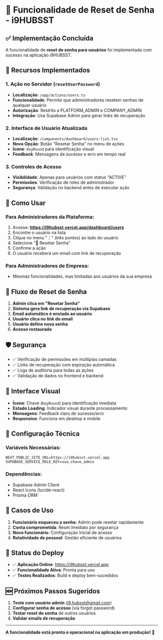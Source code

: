 # 🔑 Funcionalidade de Reset de Senha - i9HUBSST

## ✅ Implementação Concluída

A funcionalidade de **reset de senha para usuários** foi implementada com sucesso na aplicação i9HUBSST.

## 🎯 **Recursos Implementados**

### 1. **Ação no Servidor (`resetUserPassword`)**
- **Localização**: `/app/actions/users.ts`
- **Funcionalidade**: Permite que administradores resetem senhas de qualquer usuário
- **Autorização**: Restrito a PLATFORM_ADMIN e COMPANY_ADMIN
- **Integração**: Usa Supabase Admin para gerar links de recuperação

### 2. **Interface de Usuário Atualizada**
- **Localização**: `/components/dashboard/users-list.tsx`
- **Nova Opção**: Botão "Resetar Senha" no menu de ações
- **Ícone**: `KeyRound` para identificação visual
- **Feedback**: Mensagens de sucesso e erro em tempo real

### 3. **Controles de Acesso**
- **Visibilidade**: Apenas para usuários com status "ACTIVE"
- **Permissões**: Verificação de roles de administrador
- **Segurança**: Validação no backend antes de executar ação

## 🚀 **Como Usar**

### **Para Administradores da Plataforma:**
1. Acesse: **https://i9hubsst.vercel.app/dashboard/users**
2. Encontre o usuário na lista
3. Clique no menu "⋮" (três pontos) ao lado do usuário
4. Selecione "🔑 Resetar Senha"
5. Confirme a ação
6. O usuário receberá um email com link de recuperação

### **Para Administradores de Empresa:**
- Mesmas funcionalidades, mas limitadas aos usuários da sua empresa

## 📧 **Fluxo de Reset de Senha**

1. **Admin clica em "Resetar Senha"**
2. **Sistema gera link de recuperação via Supabase**
3. **Email automático é enviado ao usuário**
4. **Usuário clica no link do email**
5. **Usuário define nova senha**
6. **Acesso restaurado**

## 🛡️ **Segurança**

- ✅ Verificação de permissões em múltiplas camadas
- ✅ Links de recuperação com expiração automática
- ✅ Logs de auditoria para todas as ações
- ✅ Validação de dados no frontend e backend

## 🎨 **Interface Visual**

- **Ícone**: Chave (`KeyRound`) para identificação imediata
- **Estado Loading**: Indicador visual durante processamento
- **Mensagens**: Feedback claro de sucesso/erro
- **Responsivo**: Funciona em desktop e mobile

## 🔧 **Configuração Técnica**

### **Variáveis Necessárias:**
```env
NEXT_PUBLIC_SITE_URL=https://i9hubsst.vercel.app
SUPABASE_SERVICE_ROLE_KEY=sua_chave_admin
```

### **Dependências:**
- Supabase Admin Client
- React Icons (lucide-react)
- Prisma ORM

## 🎯 **Casos de Uso**

1. **Funcionário esqueceu a senha**: Admin pode resetar rapidamente
2. **Conta comprometida**: Reset imediato por segurança
3. **Novo funcionário**: Configuração inicial de acesso
4. **Rotatividade de pessoal**: Gestão eficiente de usuários

## 📱 **Status do Deploy**

- ✅ **Aplicação Online**: https://i9hubsst.vercel.app
- ✅ **Funcionalidade Ativa**: Pronta para uso
- ✅ **Testes Realizados**: Build e deploy bem-sucedidos

## 🆕 **Próximos Passos Sugeridos**

1. **Teste com usuário admin** (i9.hubsst@gmail.com)
2. **Configurar senha de acesso** (via forgot password)
3. **Testar reset de senha** de outros usuários
4. **Validar emails de recuperação**

---

**A funcionalidade está pronta e operacional na aplicação em produção!** 🎉